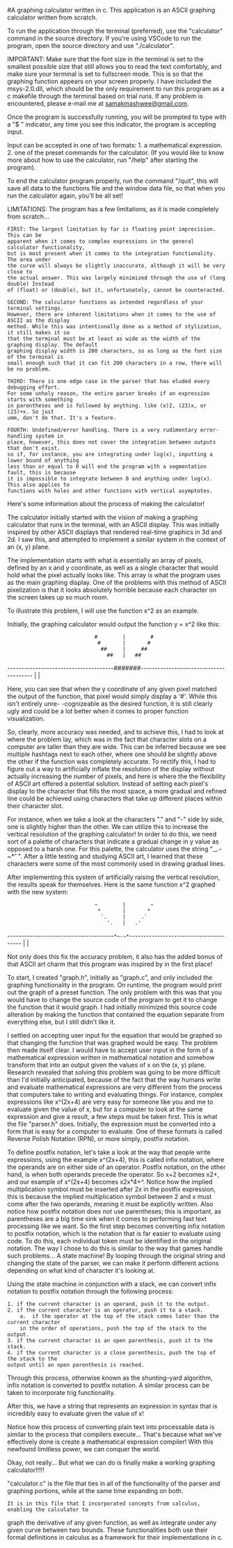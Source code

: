 #A graphing calculator written in c.
This application is an ASCII graphing calculator written from scratch.

To run the application through the terminal (preferred), use the "calculator" command
in the source directory. If you're using VSCode to run the program, open the source directory
and use "./calculator". 

IMPORTANT:
Make sure that the font size in the terminal is set to the smallest possible size
that still allows you to read the text comfortably, and make sure your terminal is set to fullscreen
mode. This is so that the graphing function appears on your screen properly.
I have included the msys-2.0.dll, which should be the only requirement to run this program
as a c makefile through the terminal based on trial runs. If any problem is encountered, please
e-mail me at samakmashwee@gmail.com.

Once the program is successfully running, you will be prompted to type with a
"$ " indicator, any time you see this indicator, the program is accepting input.

Input can be accepted in one of two formats:
    1. a mathematical expression.
    2. one of the preset commands for the calculator. (If you would like to know
    more about how to use the calculator, run "/help" after starting the program).

To end the calculator program properly, run the command "/quit", this will save
all data to the functions file and the window data file, so that when you run the calculator
again, you'll be all set!

LIMITATIONS:
    The program has a few limitations, as it is made completely from scratch...

    FIRST: The largest limitation by far is floating point imprecision. This can be 
    apparent when it comes to complex expressions in the general calculator functionality,
    but is most present when it comes to the integration functionality. The area under 
    the curve will always be slightly inaccurate, although it will be very close to 
    the actual answer. This was largely minimized through the use of (long double) Instead
    of (float) or (double), but it, unfortunately, cannot be counteracted.

    SECOND: The calculator functions as intended regardless of your terminal settings.
    However, there are inherent limitations when it comes to the use of ASCII as the display
    method. While this was intentionally done as a method of stylization, it still makes it so
    that the terminal must be at least as wide as the width of the graphing display. The default
    graphing display width is 200 characters, so as long as the font size of the terminal is
    small enough such that it can fit 200 characters in a row, there will be no problem.

    THIRD: There is one edge case in the parser that has eluded every debugging effort.
    For some unholy reason, the entire parser breaks if an expression starts with something
    in parentheses and is followed by anything. like (x)2, (23)x, or (23)+x. So just
    umm, don't do that. It's a feature.

    FOURTH: Undefined/error handling. There is a very rudimentary error-handling system in 
    place, however, this does not cover the integration between outputs that don't exist.
    so if, for instance, you are integrating under log(x), inputting a lower bound of anything
    less than or equal to 0 will end the program with a segmentation fault, this is because
    it is impossible to integrate between 0 and anything under log(x). This also applies to
    functions with holes and other functions with vertical asymptotes. 



Here's some information about the process of making the calculator!

The calculator initially started with the vision of making a graphing calculator
that runs in the terminal, with an ASCII display. This was initially inspired by other
ASCII displays that rendered real-time graphics in 3d and 2d. I saw this, and attempted
to implement a similar system in the context of an (x, y) plane.

The implementation starts with what is essentially an array of pixels, defined by
an x and y coordinate, as well as a single character that would hold what the pixel
actually looks like. This array is what the program uses as the main graphing display.
One of the problems with this method of ASCII pixelization is that it looks absolutely
horrible because each character on the screen takes up so much room.

To illustrate this problem, I will use the function x^2 as an example.
    
Initially, the graphing calculator would output the function y = x^2 like this:

        
                                #        |        #
                                 #       |       #
                                  ##     |     ##
                                    ##   |   ##
--------------------------------------#######---------------------------------------
                                         |
                                         |

Here, you can see that when the y coordinate of any given pixel matched the output
of the function, that pixel would simply display a '#'. While this isn't entirely unre-
-cognizeable as the desired function, it is still clearly ugly and could be a lot better
when it comes to proper function visualization.

So, clearly, more accuracy was needed, and to achieve this, I had to look at where
the problem lay, which was in the fact that character slots on a computer are taller than
they are wide. This can be inferred because we see multiple hashtags next to each other,
where one should be slightly above the other if the function was completely accurate.
To rectify this, I had to figure out a way to artificially inflate the resolution of 
the display without actually increasing the number of pixels, and here is where the 
the flexibility of ASCII art offered a potential solution. Instead of setting each pixel's
display to the character that fills the most space, a more gradual and refined line 
could be achieved using characters that take up different places within their character 
slot.

For instance, when we take a look at the characters "." and "-" side by side, one
is slightly higher than the other. We can utilize this to increase the vertical resolution
of the graphing calculator!
In order to do this, we need sort of a palette of characters that indicate a gradual
change in y value as opposed to a harsh one. For this palette, the calculator uses the
string "_,.-~*'`". After a little testing and studying ASCII art, I learned that these 
characters were some of the most commonly used in drawing gradual lines.

After implementing this system of artificially raising the vertical resolution, the
results speak for themselves. Here is the same function x^2 graphed with the new system:

                                ~        |        ~
                                 *       |       *
                                  `.     |     .`
                                    '.   |   .'
--------------------------------------`*~-~*`---------------------------------------
                                         |
                                         |

Not only does this fix the accuracy problem, it also has the added bonus of that
ASCII art charm that this program was inspired by in the first place!

To start, I created "graph.h", initially as "graph.c", and only included the 
graphing functionality in the program. On runtime, the program would print out the
graph of a preset function. The only problem with this was that you would have to
change the source code of the program to get it to change the function that it would
graph. I had initially minimized this source code alteration by making the function
that contained the equation separate from everything else, but I still didn't like it.

I settled on accepting user input for the equation that would be graphed so that
changing the function that was graphed would be easy. The problem then made itself clear.
I would have to accept user input in the form of a mathematical expression written in 
mathematical notation and somehow transform that into an output given the values of x
on the (x, y) plane. 
Research revealed that solving this problem was going to be more difficult than I'd
initially anticipated, because of the fact that the way humans write and evaluate 
mathematical expressions are very different from the process that computers take to 
writing and evaluating things. For instance, complex expressions like x^(2x+4) are very
easy for someone like you and me to evaluate given the value of x, but for a computer to
look at the same expression and give a result, a few steps must be taken first.
This is what the file "parser.h" does. Initially, the expression must be converted 
into a form that is easy for a computer to evaluate. One of these formats is called 
Reverse Polish Notation (RPN), or more simply, postfix notation.

To define postfix notation, let's take a look at the way that people write expressions,
using the example x^(2x+4), this is called infix notation, where the operands are on either
side of an operator. Postfix notation, on the other hand, is when both operands precede the
operator. So x+2 becomes x2+, and our example of x^(2x+4) becomes x2x*4+^. Notice how the 
implied multiplication symbol must be inserted after 2x in the postfix expression, this is
because the implied multiplication symbol between 2 and x must come after the two operands,
meaning it must be explicitly written. Also notice how postfix notation does not use
parentheses; this is important, as parentheses are a big time sink when it comes to 
performing fast text processing like we want. 
So the first step becomes converting infix notation to postfix notation, which is the 
notation that is far easier to evaluate using code. To do this, each individual token must
be identified in the original notation. The way I chose to do this is similar to the way
that games handle such problems... A state machine! By looping through the original 
string and changing the state of the parser, we can make it perform different actions 
depending on what kind of character it's looking at. 

Using the state machine in conjunction with a stack, we can convert infix notation to
postfix notation through the following process:

    1. if the current character is an operand, push it to the output.
    2. if the current character is an operator, push it to a stack.
        a.  if the operator at the top of the stack comes later than the current character
        in the order of operations, push the top of the stack to the output.
    3. if the current character is an open parenthesis, push it to the stack.
    4. if the current character is a close parenthesis, push the top of the stack to the 
    output until an open parenthesis is reached.

Through this process, otherwise known as the shunting-yard algorithm, infix notation is
converted to postfix notation. A similar process can be taken to incorporate trig functionality.

After this, we have a string that represents an expression in syntax that is incredibly
easy to evaluate given the value of x!

Notice how this process of converting plain text into processable data is similar to the
process that compilers execute... That's because what we've effectively done is create a 
mathematical expression compiler! With this newfound limitless power, we can conquer the world.

Okay, not really... But what we can do is finally make a working graphing calculator!!!!!

"calculator.c" is the file that ties in all of the functionality of the parser and graphing
portions, while at the same time expanding on both.

    It is in this file that I incorporated concepts from calculus, enabling the calculator to
graph the derivative of any given function, as well as integrate under any given curve between
two bounds. These functionalities both use their formal definitions in calculus as a 
framework for their implementations in c.
